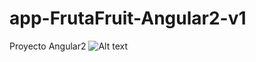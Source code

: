 # app-FrutaFruit-Angular2-v1
Proyecto Angular2
![Alt text](https://github.com/JAreina/app-FrutaFruit-Angular2-v1/blob/master/recursos/2017-08-25_20-54-45.png)
